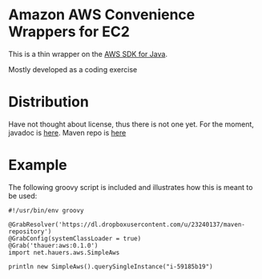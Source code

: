 Amazon AWS Convenience Wrappers for EC2
========

This is a thin wrapper on the [AWS SDK for Java](https://github.com/aws/aws-sdk-java/tree/master/aws-java-sdk-ec2).

Mostly developed as a coding exercise

# Distribution

Have not thought about license, thus there is not one yet. For the moment, javadoc is [here](http://bit.ly/thauer-aws-javadoc). Maven repo is [here](http://bit.ly/thauer-aws-maven)

# Example

The following groovy script is included and illustrates how this is meant to be used:

```
#!/usr/bin/env groovy 

@GrabResolver('https://dl.dropboxusercontent.com/u/23240137/maven-repository')
@GrabConfig(systemClassLoader = true)
@Grab('thauer:aws:0.1.0')
import net.hauers.aws.SimpleAws

println new SimpleAws().querySingleInstance("i-59185b19")
```
